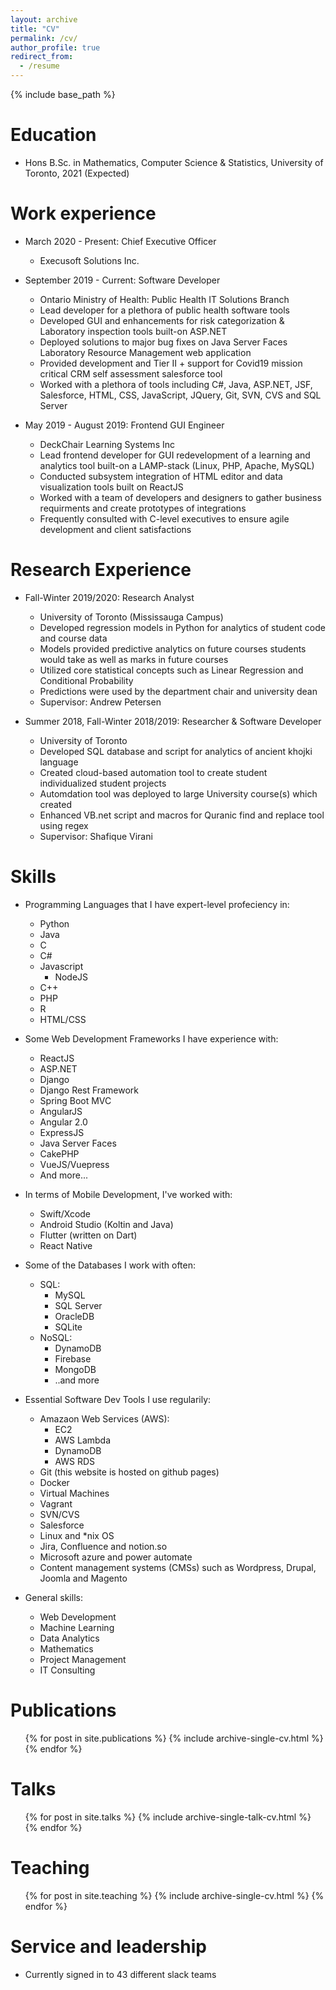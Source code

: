 ```yaml
---
layout: archive
title: "CV"
permalink: /cv/
author_profile: true
redirect_from:
  - /resume
---
```


{% include base_path %}

Education
======
* Hons B.Sc. in Mathematics, Computer Science & Statistics, University of Toronto, 2021 (Expected)

Work experience
======
* March 2020 - Present: Chief Executive Officer
  * Execusoft Solutions Inc.

* September 2019 - Current: Software Developer
  * Ontario Ministry of Health: Public Health IT Solutions Branch
  * Lead developer for a plethora of public health software tools
  * Developed GUI and enhancements for risk categorization & Laboratory inspection tools built-on ASP.NET
  * Deployed solutions to major bug fixes on Java Server Faces Laboratory Resource Management web application 
  * Provided development and Tier II + support for Covid19 mission critical CRM self assessment salesforce tool
  * Worked with a plethora of tools including C#, Java, ASP.NET, JSF, Salesforce, HTML, CSS, JavaScript, JQuery, Git, SVN, CVS and SQL Server 

* May 2019 - August 2019: Frontend GUI Engineer
   * DeckChair Learning Systems Inc
   * Lead frontend developer for GUI redevelopment of a learning and analytics tool built-on a LAMP-stack (Linux, PHP, Apache, MySQL)
   * Conducted subsystem integration of HTML editor and data visualization tools built on ReactJS
   * Worked with a team of developers and designers to gather business requirments and create prototypes of integrations
   * Frequently consulted with C-level executives to ensure agile development and client satisfactions  
  

Research Experience
======

* Fall-Winter 2019/2020: Research Analyst
  * University of Toronto (Mississauga Campus)
  * Developed regression models in Python for analytics of student code and course data
  * Models provided predictive analytics on future courses students would take as well as marks in future courses
  * Utilized core statistical concepts such as Linear Regression and Conditional Probability
  * Predictions were used by the department chair and university dean 
  * Supervisor: Andrew Petersen

* Summer 2018, Fall-Winter 2018/2019: Researcher & Software Developer
  * University of Toronto
  * Developed SQL database and script for analytics of ancient khojki language
  * Created cloud-based automation tool to create student individualized student projects 
  * Automdation tool was deployed to large University course(s) which created
  * Enhanced VB.net script and macros for Quranic find and replace tool using regex 
  * Supervisor: Shafique Virani  
  
Skills
======
* Programming Languages that I have expert-level profeciency in:
  * Python
  * Java
  * C
  * C#
  * Javascript
    * NodeJS
  * C++
  * PHP
  * R
  * HTML/CSS
 
* Some Web Development Frameworks I have experience with:
  * ReactJS
  * ASP.NET
  * Django
  * Django Rest Framework
  * Spring Boot MVC
  * AngularJS
  * Angular 2.0
  * ExpressJS
  * Java Server Faces
  * CakePHP
  * VueJS/Vuepress
  * And more...

* In terms of Mobile Development, I've worked with:
  * Swift/Xcode
  * Android Studio (Koltin and Java)
  * Flutter (written on Dart)
  * React Native

* Some of the Databases I work with often:
  * SQL:
    * MySQL
    * SQL Server
    * OracleDB
    * SQLite
  * NoSQL:
    * DynamoDB
    * Firebase
    * MongoDB
    * ..and more

* Essential Software Dev Tools I use regularily:
  * Amazaon Web Services (AWS):
    * EC2
    * AWS Lambda
    * DynamoDB
    * AWS RDS
  * Git (this website is hosted on github pages)
  * Docker
  * Virtual Machines
  * Vagrant
  * SVN/CVS
  * Salesforce
  * Linux and *nix OS
  * Jira, Confluence and notion.so
  * Microsoft azure and power automate
  * Content management systems (CMSs) such as Wordpress, Drupal, Joomla and Magento

* General skills:
  * Web Development
  * Machine Learning
  * Data Analytics
  * Mathematics
  * Project Management
  * IT Consulting

Publications
======
  <ul>{% for post in site.publications %}
    {% include archive-single-cv.html %}
  {% endfor %}</ul>
  
Talks
======
  <ul>{% for post in site.talks %}
    {% include archive-single-talk-cv.html %}
  {% endfor %}</ul>
  
Teaching
======
  <ul>{% for post in site.teaching %}
    {% include archive-single-cv.html %}
  {% endfor %}</ul>
  
Service and leadership
======
* Currently signed in to 43 different slack teams
